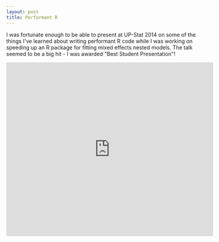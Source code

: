 ```yaml
---
layout: post
title: Performant R
---
```


I was fortunate enough to be able to present at UP-Stat 2014 on some of the things I've learned about writing performant R code while I was working on speeding up an R package for fitting mixed effects nested models. The talk seemed to be a big hit - I was awarded "Best Student Presentation"!

<iframe src="http://www.slideshare.net/slideshow/embed_code/33775697" width="550" height="462" frameborder="0" marginwidth="0" marginheight="0" scrolling="no"></iframe>
